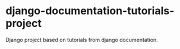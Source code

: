 # django-documentation-tutorials-project
Django project based on tutorials from django documentation.
